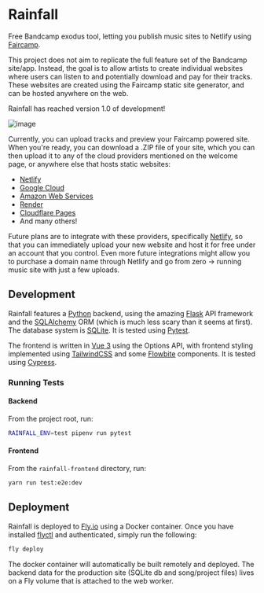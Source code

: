 # Rainfall
Free Bandcamp exodus tool, letting you publish music sites to Netlify using [Faircamp](https://codeberg.org/simonrepp/faircamp).

This project does not aim to replicate the full feature set of the Bandcamp site/app. Instead, the goal is to allow artists to create individual websites where users can listen to and potentially download and pay for their tracks. These websites are created using the Faircamp static site generator, and can be hosted anywhere on the web.

Rainfall has reached version 1.0 of development!

![image](https://github.com/audiodude/rainfall/assets/57832/04e7088a-3d61-4dcd-b22a-445be161534e)

Currently, you can upload tracks and preview your Faircamp powered site. When you're ready, you can download a .ZIP file of your site, which you can then upload it to any of the cloud providers mentioned on the welcome page, or anywhere else that hosts static websites:

* [Netlify](https://www.netlify.com/)
* [Google Cloud](https://cloud.google.com/storage?hl=en)
* [Amazon Web Services](https://aws.amazon.com/s3/)
* [Render](https://render.com)
* [Cloudflare Pages](https://pages.cloudflare.com/)
* And many others!


Future plans are to integrate with these providers, specifically [Netlify](https://www.netlify.com/), so that you can immediately upload your new website and host it for free under an account that you control. Even more future integrations might  allow you to purchase a domain name through Netlify and go from zero -> running music site with just a few uploads.

## Development

Rainfall features a [Python](https://www.python.org/) backend, using the amazing [Flask](https://flask.readthedocs.io/) API framework and the [SQLAlchemy](https://www.sqlalchemy.org/) ORM (which is much less scary than it seems at first). The database system is [SQLite](https://www.sqlite.org/index.html).  It is tested using [Pytest](https://pytest.org/).

The frontend is written in [Vue 3](https://vuejs.org/) using the Options API, with frontend styling implemented using [TailwindCSS](https://tailwindcss.com/) and some [Flowbite](https://flowbite.com/) components. It is tested using [Cypress](https://www.cypress.io/).

### Running Tests

#### Backend

From the project root, run:

```bash
RAINFALL_ENV=test pipenv run pytest
```

#### Frontend

From the `rainfall-frontend` directory, run:

```bash
yarn run test:e2e:dev
```

## Deployment

Rainfall is deployed to [Fly.io](https://fly.io/) using a Docker container. Once you have installed [flyctl](https://fly.io/docs/hands-on/install-flyctl/) and authenticated, simply run the following:

```bash
fly deploy
```

The docker container will automatically be built remotely and deployed. The backend data for the production site (SQLite db and song/project files) lives on a Fly volume that is attached to the web worker.
